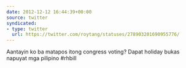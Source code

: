```yaml
---
date: 2012-12-12 16:44:39+00:00
source: twitter
syndicated:
- type: twitter
  url: https://twitter.com/roytang/statuses/278903201690955776/
---
```


Aantayin ko ba matapos itong congress voting? Dapat holiday bukas napuyat mga pilipino #rhbill